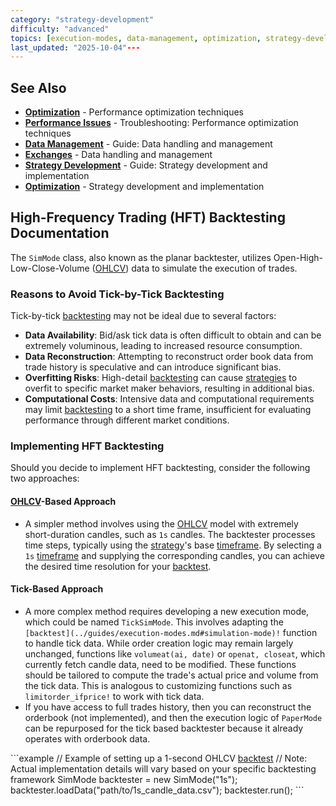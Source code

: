 ```yaml
---
category: "strategy-development"
difficulty: "advanced"
topics: [execution-modes, data-management, optimization, strategy-development, troubleshooting]
last_updated: "2025-10-04"---
---
```


## See Also

- **[Optimization](../optimization.md)** - Performance optimization techniques
- **[Performance Issues](../troubleshooting/performance-issues.md)** - Troubleshooting: Performance optimization techniques
- **[Data Management](../guides/data-management.md)** - Guide: Data handling and management
- **[Exchanges](../exchanges.md)** - Data handling and management
- **[Strategy Development](../guides/strategy-development.md)** - Guide: Strategy development and implementation
- **[Optimization](../optimization.md)** - Strategy development and implementation

## High-Frequency Trading (HFT) Backtesting Documentation

The `SimMode` class, also known as the planar backtester, utilizes Open-High-Low-Close-Volume ([OHLCV](../guides/data-management.md#ohlcv-data)) data to simulate the execution of trades.

### Reasons to Avoid Tick-by-Tick Backtesting
Tick-by-tick [backtesting](../guides/execution-modes.md#[simulation](../guides/execution-modes.md#simulation-mode)-mode) may not be ideal due to several factors:
- **Data Availability**: Bid/ask tick data is often difficult to obtain and can be extremely voluminous, leading to increased resource consumption.
- **Data Reconstruction**: Attempting to reconstruct order book data from trade history is speculative and can introduce significant bias.
- **Overfitting Risks**: High-detail [backtesting](../guides/execution-modes.md#[simulation](../guides/execution-modes.md#simulation-mode)-mode) can cause [strategies](../guides/strategy-development.md) to overfit to specific market maker behaviors, resulting in additional bias.
- **Computational Costs**: Intensive data and computational requirements may limit [backtesting](../guides/execution-modes.md#[simulation](../guides/execution-modes.md#simulation-mode)-mode) to a short time frame, insufficient for evaluating performance through different market conditions.

### Implementing HFT Backtesting
Should you decide to implement HFT backtesting, consider the following two approaches:

#### [OHLCV](../guides/data-management.md#ohlcv-data)-Based Approach
- A simpler method involves using the [OHLCV](../guides/data-management.md#ohlcv-data) model with extremely short-duration candles, such as `1s` candles. The backtester processes time steps, typically using the [strategy](../guides/strategy-development.md)'s base [timeframe](../guides/data-management.md#timeframes). By selecting a `1s` [timeframe](../guides/data-management.md#timeframes) and supplying the corresponding candles, you can achieve the desired time resolution for your [backtest](../guides/execution-modes.md#simulation-mode).

#### Tick-Based Approach
- A more complex method requires developing a new execution mode, which could be named `TickSimMode`. This involves adapting the `[backtest](../guides/execution-modes.md#simulation-mode)!` function to handle tick data. While order creation logic may remain largely unchanged, functions like `volumeat(ai, date)` or `openat, closeat`, which currently fetch candle data, need to be modified. These functions should be tailored to compute the trade's actual price and volume from the tick data. This is analogous to customizing functions such as `limitorder_ifprice!` to work with tick data.
- If you have access to full trades history, then you can reconstruct the orderbook (not implemented), and then the execution logic of `PaperMode` can be repurposed for the tick based backtester because it already operates with orderbook data.

\```example
// Example of setting up a 1-second OHLCV [backtest](../guides/execution-modes.md#simulation-mode)
// Note: Actual implementation details will vary based on your specific backtesting framework
SimMode backtester = new SimMode("1s");
backtester.loadData("path/to/1s_candle_data.csv");
backtester.run();
\```
